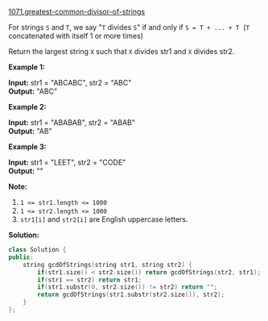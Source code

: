 [1071.greatest-common-divisor-of-strings](https://leetcode.com/problems/greatest-common-divisor-of-strings/)  

For strings `S` and `T`, we say "`T` divides `S`" if and only if `S = T + ... + T`  (`T` concatenated with itself 1 or more times)

Return the largest string `X` such that `X` divides str1 and `X` divides str2.

**Example 1:**

  
**Input:** str1 = "ABCABC", str2 = "ABC"  
**Output:** "ABC"  

**Example 2:**

  
**Input:** str1 = "ABABAB", str2 = "ABAB"  
**Output:** "AB"  

**Example 3:**

  
**Input:** str1 = "LEET", str2 = "CODE"  
**Output:** ""  

**Note:**

1.  `1 <= str1.length <= 1000`
2.  `1 <= str2.length <= 1000`
3.  `str1[i]` and `str2[i]` are English uppercase letters.  



**Solution:**  

```cpp
class Solution {
public:
    string gcdOfStrings(string str1, string str2) {
        if(str1.size() < str2.size()) return gcdOfStrings(str2, str1);
        if(str1 == str2) return str1;
        if(str1.substr(0, str2.size()) != str2) return "";
        return gcdOfStrings(str1.substr(str2.size()), str2);
    }
};
```
      